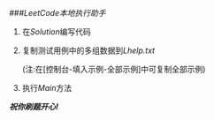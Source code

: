###*LeetCode本地执行助手*

1. 在*Solution*编写代码
   
2. 复制测试用例中的多组数据到*Lhelp.txt*

   (注:在[控制台-填入示例-全部示例]中可复制全部示例)
   
3. 执行*Main*方法

***祝你刷题开心!***